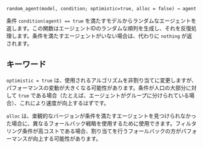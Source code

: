 ```
random_agent(model, condition; optimistic=true, alloc = false) → agent
```

条件 `condition(agent) == true` を満たすモデルからランダムなエージェントを返します。この関数はエージェントIDのランダムな順列を生成し、それを反復処理します。条件を満たすエージェントがいない場合は、代わりに `nothing` が返されます。

## キーワード

`optimistic = true` は、使用されるアルゴリズムを非割り当てに変更しますが、パフォーマンスの変動が大きくなる可能性があります。条件が人口の大部分に対して `true` である場合（たとえば、エージェントがグループに分けられている場合）、これにより速度が向上するはずです。

`alloc` は、楽観的なバージョンが条件を満たすエージェントを見つけられなかった場合に、異なるフォールバック戦略を使用するために使用できます。フィルタリング条件が高コストである場合、割り当てを行うフォールバックの方がパフォーマンスが向上する可能性があります。

